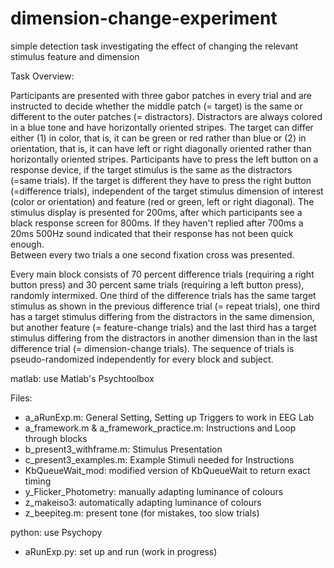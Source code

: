 # dimension-change-experiment
simple detection task investigating the effect of changing the relevant stimulus feature and dimension

Task Overview: 

Participants are presented with three gabor patches in every trial and are instructed to decide whether the 
middle patch (= target) is the same or different to the outer patches (= distractors). Distractors are always 
colored in a blue tone and have horizontally oriented stripes. The target can differ either (1) in color, that is, 
it can be green or red rather than blue or (2) in orientation, that is, it can have left or right diagonally oriented 
rather than horizontally oriented stripes. Participants have to press the left button on a response device, if the target stimulus 
is the same as the distractors (=same trials). If the target is different they have to press the right button (=difference trials), 
independent of the target stimulus dimension of interest (color or orientation) and feature (red or green, left or right diagonal). 
The stimulus display is presented for 200ms, after which participants see a black response screen for 800ms. 
If they haven't replied after 700ms a 20ms 500Hz sound indicated that their response has not been quick enough.  
Between every two trials a one second fixation cross was presented. 

Every main block consists of 70 percent difference trials (requiring a right button press) 
and 30 percent same trials (requiring a left button press), randomly intermixed. 
One third of the difference trials has the same target stimulus as shown in the previous difference trial (= repeat trials), 
one third has a target stimulus differing from the distractors in the same dimension, but another feature (= feature-change trials) 
and the last third has a target stimulus differing from the distractors in another dimension than in the last difference trial (= dimension-change trials). 
The sequence of trials is pseudo-randomized independently for every block and subject. 

matlab: use Matlab's Psychtoolbox

Files: 

- a_aRunExp.m: General Setting, Setting up Triggers to work in EEG Lab
- a_framework.m & a_framework_practice.m: Instructions and Loop through blocks
- b_present3_withframe.m: Stimulus Presentation
- c_present3_examples.m: Example Stimuli needed for Instructions
- KbQueueWait_mod: modified version of KbQueueWait to return exact timing
- y_Flicker_Photometry: manually adapting luminance of colours 
- z_makeiso3: automatically adapting luminance of colours
- z_beepiteg.m: present tone (for mistakes, too slow trials) 

python: use Psychopy

- aRunExp.py: set up and run (work in progress)

